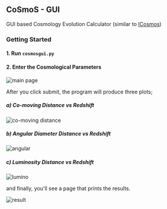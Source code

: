 ## CoSmoS - GUI

GUI based Cosmology Evolution Calculator (similar to [ICosmos](http://www.icosmos.co.uk/index.html))

### Getting Started

#### 1. Run `cosmosgui.py`

#### 2. Enter the Cosmological Parameters

![main page](https://user-images.githubusercontent.com/45866787/130324671-03616e86-e9b7-4eee-8b39-5086f91c7ee5.png)

After you click submit, the program will produce three plots;

##### a) Co-moving Distance vs Redshift

![co-moving distance](https://user-images.githubusercontent.com/45866787/130324678-4f7afa1c-9b42-48bc-9024-a96d7c36bab6.png)

##### b) Angular Diameter Distance vs Redshift

![angular](https://user-images.githubusercontent.com/45866787/130324680-daf6a789-ee25-44ec-88a5-4769c45d36ab.png)

##### c) Luminosity Distance vs Redshift

![lumino](https://user-images.githubusercontent.com/45866787/130324682-f4e2564e-fdf3-4267-bdc9-e12dbe4fc11c.png)

and finally, you'll see a page that prints the results.

![result](https://user-images.githubusercontent.com/45866787/130324689-71789044-67dc-4810-be74-4b006d9504bb.png)
